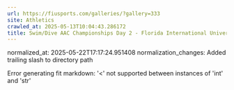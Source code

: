 ```yaml
---
url: https://fiusports.com/galleries/?gallery=333
site: Athletics
crawled_at: 2025-05-13T10:04:43.286172
title: Swim/Dive AAC Championships Day 2 - Florida International University
---
```

normalized_at: 2025-05-22T17:17:24.951408
normalization_changes: Added trailing slash to directory path

Error generating fit markdown: '<' not supported between instances of 'int' and 'str'